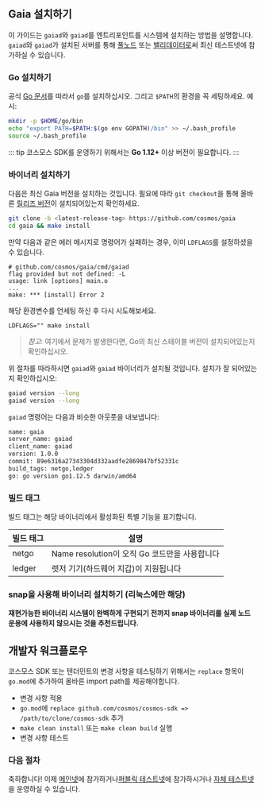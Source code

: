 <!-- markdown-link-check-disable -->
## Gaia 설치하기

이 가이드는 `gaiad`와 `gaiad`를 엔트리포인트를 시스템에 설치하는 방법을 설명합니다. `gaiad`와 `gaiad`가 설치된 서버를 통해 [풀노드](./gaia-tutorials/join-testnet.md#run-a-full-node) 또는 [밸리데이터로](./validators/validator-setup.md)써 최신 테스트넷에 참가하실 수 있습니다.

### Go 설치하기

공식 [Go 문서](https://golang.org/doc/install)를 따라서 `go`를 설치하십시오. 그리고 `$PATH`의 환경을 꼭 세팅하세요. 예시:

```bash
mkdir -p $HOME/go/bin
echo "export PATH=$PATH:$(go env GOPATH)/bin" >> ~/.bash_profile
source ~/.bash_profile
```

::: tip
코스모스 SDK를 운영하기 위해서는 **Go 1.12+** 이상 버전이 필요합니다.
:::

### 바이너리 설치하기

다음은 최신 Gaia 버전을 설치하는 것입니다. 필요에 따라 `git checkout`을 통해 올바른 [릴리즈 버전](https://github.com/cosmos/gaia/releases)이 설치되어있는지 확인하세요.

```bash
git clone -b <latest-release-tag> https://github.com/cosmos/gaia
cd gaia && make install
```

만약 다음과 같은 에러 메시지로 명령어가 실패하는 경우, 이미 `LDFLAGS`를 설정하셨을 수 있습니다.

```
# github.com/cosmos/gaia/cmd/gaiad
flag provided but not defined: -L
usage: link [options] main.o
...
make: *** [install] Error 2
```

해당 환경변수를 언세팅 하신 후 다시 시도해보세요.

```
LDFLAGS="" make install
```

> _참고_: 여기에서 문제가 발생한다면, Go의 최신 스테이블 버전이 설치되어있는지 확인하십시오.

위 절차를 따라하시면 `gaiad`와 `gaiad` 바이너리가 설치될 것입니다. 설치가 잘 되어있는지 확인하십시오:

```bash
gaiad version --long
gaiad version --long
```

`gaiad` 명령어는 다음과 비슷한 아웃풋을 내보냅니다:

```bash
name: gaia
server_name: gaiad
client_name: gaiad
version: 1.0.0
commit: 89e6316a27343304d332aadfe2869847bf52331c
build_tags: netgo,ledger
go: go version go1.12.5 darwin/amd64
```

### 빌드 태그

빌드 태그는 해당 바이너리에서 활성화된 특별 기능을 표기합니다.

| 빌드 태그 | 설명                                          |
| --------- | --------------------------------------------- |
| netgo     | Name resolution이 오직 Go 코드만을 사용합니다 |
| ledger    | 렛저 기기(하드웨어 지갑)이 지원됩니다         |

### snap을 사용해 바이너리 설치하기 (리눅스에만 해당)

**재현가능한 바이너리 시스템이 완벽하게 구현되기 전까지 snap 바이너리를 실제 노드 운용에 사용하지 않으시는 것을 추천드립니다.**

## 개발자 워크플로우

코스모스 SDK 또는 텐더민트의 변경 사항을 테스팅하기 위해서는 `replace` 항목이 `go.mod`에 추가하여 올바른 import path를 제공해야합니다.

- 변경 사항 적용
- `go.mod`에 `replace github.com/cosmos/cosmos-sdk => /path/to/clone/cosmos-sdk` 추가
- `make clean install` 또는 `make clean build` 실행
- 변경 사항 테스트

### 다음 절차

축하합니다! 이제 [메인넷](./gaia-tutorials/join-mainnet.md)에 참가하거나[퍼블릭 테스트넷](./join-testnet.md)에 참가하시거나 [자체 테스트넷](./gaia-tutorials/deploy-testnet.md)을 운영하실 수 있습니다.

<!-- markdown-link-check-enable -->
